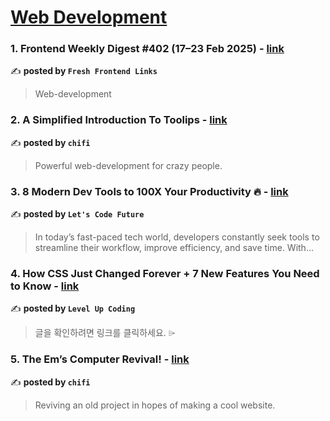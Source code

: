 
<h1><a href=https://medium.com/tag/web-development/recommended target="_blank" rel="noopener noreferrer">Web Development</a></h1>
<h3>1. Frontend Weekly Digest #402 (17–23 Feb 2025) - <a href="https://medium.com/@frontender-ua/frontend-weekly-digest-402-17-23-feb-2025-fc4695e0250f" target="_blank" rel="noopener noreferrer">link</a></h3>

✍️ **posted by `Fresh Frontend Links`**

<blockquote>Web-development</blockquote>

<h3>2. A Simplified Introduction To Toolips - <a href="https://medium.com/chifi-media/a-simplified-introduction-to-toolips-005130ed716c" target="_blank" rel="noopener noreferrer">link</a></h3>

✍️ **posted by `chifi`**

<blockquote>Powerful web-development for crazy people.</blockquote>

<h3>3. 8 Modern Dev Tools to 100X Your Productivity 🔥 - <a href="https://medium.com/@letscodefuture/8-modern-dev-tools-to-100x-your-productivity-6663cd111e8e" target="_blank" rel="noopener noreferrer">link</a></h3>

✍️ **posted by `Let's Code Future`**

<blockquote>In today’s fast-paced tech world, developers constantly seek tools to streamline their workflow, improve efficiency, and save time. With…</blockquote>

<h3>4. How CSS Just Changed Forever + 7 New Features You Need to Know - <a href="https://medium.com/gitconnected/how-css-just-changed-forever-7-new-features-you-need-to-know-c97f2f2517eb" target="_blank" rel="noopener noreferrer">link</a></h3>

✍️ **posted by `Level Up Coding`**

<blockquote>글을 확인하려면 링크를 클릭하세요. ⌲</blockquote>

<h3>5. The Em’s Computer Revival! - <a href="https://medium.com/chifi-media/the-ems-computer-revival-81680a25118b" target="_blank" rel="noopener noreferrer">link</a></h3>

✍️ **posted by `chifi`**

<blockquote>Reviving an old project in hopes of making a cool website.</blockquote>

